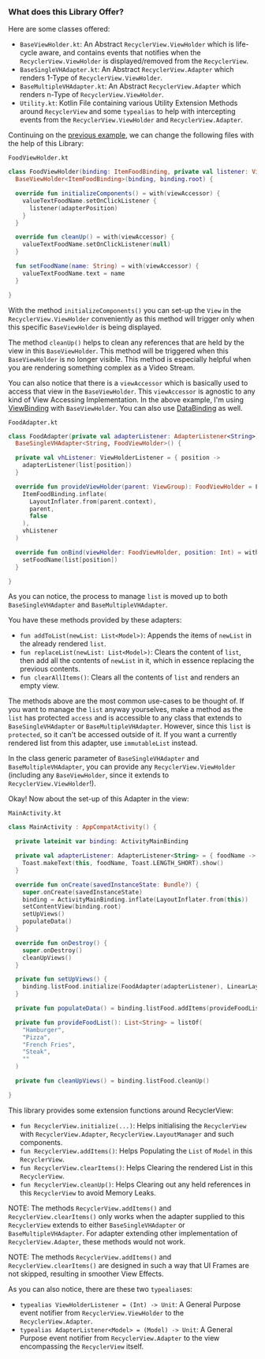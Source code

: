 ### What does this Library Offer?

Here are some classes offered:

 - `BaseViewHolder.kt`: An Abstract `RecyclerView.ViewHolder` which is life-cycle aware, and contains events that notifies when the `RecyclerView.ViewHolder` is displayed/removed from the `RecyclerView`.
 - `BaseSingleVHAdapter.kt`: An Abstract `RecyclerView.Adapter` which renders 1-Type of `RecyclerView.ViewHolder`.
 - `BaseMultipleVHAdapter.kt`: An Abstract `RecyclerView.Adapter` which renders n-Type of `RecyclerView.ViewHolder`.
 - `Utility.kt`: Kotlin File containing various Utility Extension Methods around `RecyclerView` and some `typealias` to help with intercepting events from the `RecyclerView.ViewHolder` and `RecyclerView.Adapter`.

Continuing on the [previous example](NEED_OF_THIS_LIBRARY.md), we can change the following files with the help of this Library:

`FoodViewHolder.kt`

```kotlin
class FoodViewHolder(binding: ItemFoodBinding, private val listener: ViewHolderListener) :
  BaseViewHolder<ItemFoodBinding>(binding, binding.root) {

  override fun initializeComponents() = with(viewAccessor) {
    valueTextFoodName.setOnClickListener {
      listener(adapterPosition)
    }
  }

  override fun cleanUp() = with(viewAccessor) {
    valueTextFoodName.setOnClickListener(null)
  }

  fun setFoodName(name: String) = with(viewAccessor) {
    valueTextFoodName.text = name
  }

}
```

With the method `initializeComponents()` you can set-up the `View` in the `RecyclerView.ViewHolder` conveniently as this method will trigger only when this specific `BaseViewHolder` is being displayed.

The method `cleanUp()` helps to clean any references that are held by the view in this `BaseViewHolder`. This method will be triggered when this `BaseViewHolder` is no longer visible. This method is especially helpful when you are rendering something complex as a Video Stream.

You can also notice that there is a `viewAccessor` which is basically used to access that view in the `BaseViewHolder`. This `viewAccessor` is agnostic to any kind of View Accessing Implementation. In the above example, I'm using 
[ViewBinding](https://developer.android.com/topic/libraries/view-binding) with `BaseViewHolder`. You can also use [DataBinding](https://developer.android.com/topic/libraries/data-binding) as well.

`FoodAdapter.kt`

```kotlin
class FoodAdapter(private val adapterListener: AdapterListener<String>) :
  BaseSingleVHAdapter<String, FoodViewHolder>() {

  private val vhListener: ViewHolderListener = { position ->
    adapterListener(list[position])
  }

  override fun provideViewHolder(parent: ViewGroup): FoodViewHolder = FoodViewHolder(
    ItemFoodBinding.inflate(
      LayoutInflater.from(parent.context),
      parent,
      false
    ),
    vhListener
  )

  override fun onBind(viewHolder: FoodViewHolder, position: Int) = with(viewHolder) {
    setFoodName(list[position])
  }

}
```

As you can notice, the process to manage `list` is moved up to both `BaseSingleVHAdapter` and `BaseMultipleVHAdapter`.

You have these methods provided by these adapters:

 - `fun addToList(newList: List<Model>)`: Appends the items of `newList` in the already rendered `list`.
 - `fun replaceList(newList: List<Model>)`: Clears the content of `list`, then add all the contents of `newList` in it, which in essence replacing the previous contents.
 - `fun clearAllItems()`: Clears all the contents of `list` and renders an empty view.

The methods above are the most common use-cases to be thought of. If you want to manage the `list` anyway yourselves, make a method as the `list` has protected `access` and is accessible to any class that extends to `BaseSingleVHAdapter` or `BaseMultipleVHAdapter`.
However, since this `list` is `protected`, so it can't be accessed outside of it. If you want a currently rendered list from this adapter, use `immutableList` instead.

In the class generic parameter of `BaseSingleVHAdapter` and `BaseMultipleVHAdapter`, you can provide any `RecyclerView.ViewHolder` (including any `BaseViewHolder`, since it extends to `RecyclerView.ViewHolder`!). 

Okay!
Now about the set-up of this Adapter in the view:

`MainActivity.kt`

```kotlin
class MainActivity : AppCompatActivity() {

  private lateinit var binding: ActivityMainBinding

  private val adapterListener: AdapterListener<String> = { foodName ->
    Toast.makeText(this, foodName, Toast.LENGTH_SHORT).show()
  }

  override fun onCreate(savedInstanceState: Bundle?) {
    super.onCreate(savedInstanceState)
    binding = ActivityMainBinding.inflate(LayoutInflater.from(this))
    setContentView(binding.root)
    setUpViews()
    populateData()
  }

  override fun onDestroy() {
    super.onDestroy()
    cleanUpViews()
  }

  private fun setUpViews() {
    binding.listFood.initialize(FoodAdapter(adapterListener), LinearLayoutManager(this))
  }

  private fun populateData() = binding.listFood.addItems(provideFoodList(), false)

  private fun provideFoodList(): List<String> = listOf(
    "Hamburger",
    "Pizza",
    "French Fries",
    "Steak",
    ""
  )

  private fun cleanUpViews() = binding.listFood.cleanUp()

}
```

This library provides some extension functions around RecyclerView:

 - `fun RecyclerView.initialize(...)`: Helps initialising the `RecyclerView` with `RecyclerView.Adapter`, `RecyclerView.LayoutManager` and such components.
 - `fun RecyclerView.addItems()`: Helps Populating the `List` of `Model` in this `RecyclerView`.
 - `fun RecyclerView.clearItems()`: Helps Clearing the rendered List in this `RecyclerView`.
 - `fun RecyclerView.cleanUp()`: Helps Clearing out any held references in this `RecyclerView` to avoid Memory Leaks.

NOTE: The methods `RecyclerView.addItems()` and `RecyclerView.clearItems()` only works when the adapter supplied to this `RecyclerView` extends to either `BaseSingleVHAdapter` or `BaseMultipleVHAdapter`. For adapter extending other implementation of `RecyclerView.Adapter`, these methods would not work.

NOTE: The methods `RecyclerView.addItems()` and `RecyclerView.clearItems()` are designed in such a way that UI Frames are not skipped, resulting in smoother View Effects.

As you can also notice, there are these two `typealias`es:

 - `typealias ViewHolderListener = (Int) -> Unit`: A General Purpose event notifier from `RecyclerView.ViewHolder` to the `RecyclerView.Adapter`.
 - `typealias AdapterListener<Model> = (Model) -> Unit`: A General Purpose event notifier from `RecyclerView.Adapter`  to the view encompassing the `RecyclerView` itself.
